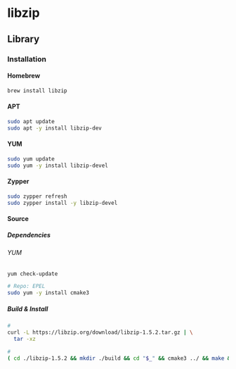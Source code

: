 # libzip

## Library

### Installation

#### Homebrew

```sh
brew install libzip
```

#### APT

```sh
sudo apt update
sudo apt -y install libzip-dev
```

#### YUM

```sh
sudo yum update
sudo yum -y install libzip-devel
```

#### Zypper

```sh
sudo zypper refresh
sudo zypper install -y libzip-devel
```

#### Source

##### Dependencies

###### YUM

```sh
yum check-update

# Repo: EPEL
sudo yum -y install cmake3
```

##### Build & Install

```sh
#
curl -L https://libzip.org/download/libzip-1.5.2.tar.gz | \
  tar -xz

#
( cd ./libzip-1.5.2 && mkdir ./build && cd "$_" && cmake3 ../ && make && sudo make install ) && rm -fR ./libzip-1.5.2
```
